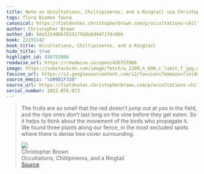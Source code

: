 ```yaml
---
title: Note on Occultations, Chiltipineros, and a Ringtail via Christopher Brown
tags: flora biomes fauna
canonical: https://fieldnotes.christopherbrown.com/p/occultations-chiltipineros-and-a?utm_source=substack&utm_medium=email
author: Christopher Brown
author_id: 9da531406b703317568a5d4471fdc96b
book: 22155142
book_title: Occultations, Chiltipineros, and a Ringtail
hide_title: true
highlight_id: 436753986
readwise_url: https://readwise.io/open/436753986
image: https://substackcdn.com/image/fetch/w_1200,h_600,c_limit,f_jpg,q_auto:good,fl_progressive:steep/https%3A%2F%2Fbucketeer-e05bbc84-baa3-437e-9518-adb32be77984.s3.amazonaws.com%2Fpublic%2Fimages%2Fedc34bc0-b0b0-4c61-8536-fbdd02ac1a9f_3753x2536.jpeg
favicon_url: https://s2.googleusercontent.com/s2/favicons?domain=fieldnotes.christopherbrown.com
source_emoji: "\U0001F310"
source_url: https://fieldnotes.christopherbrown.com/p/occultations-chiltipineros-and-a?utm_source=substack&utm_medium=email#:~:text=The%20fruits%20are,tree%20cover%20surrounding.
serial_number: 2022.NTE.073
---
```

> The fruits are so small that the red doesn’t jump out at you in the field, and the ripe ones don’t last long on the vine before they get eaten. So it helps to think about the movement of the birds who propagate it. We found three plants along our fence, in the most secluded spots where there is dense tree cover surrounding.
> <div class="quoteback-footer"><div class="quoteback-avatar"><img class="mini-favicon" src="https://s2.googleusercontent.com/s2/favicons?domain=fieldnotes.christopherbrown.com"></div><div class="quoteback-metadata"><div class="metadata-inner"><span style="display:none">FROM:</span><div aria-label="Christopher Brown" class="quoteback-author"> Christopher Brown</div><div aria-label="Occultations, Chiltipineros, and a Ringtail" class="quoteback-title"> Occultations, Chiltipineros, and a Ringtail</div></div></div><div class="quoteback-backlink"><a target="_blank" aria-label="go to the full text of this quotation" rel="noopener" href="https://fieldnotes.christopherbrown.com/p/occultations-chiltipineros-and-a?utm_source=substack&utm_medium=email#:~:text=The%20fruits%20are,tree%20cover%20surrounding." class="quoteback-arrow"> Source</a></div></div>